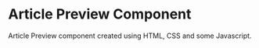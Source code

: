 # Article Preview Component
 Article Preview component created using HTML, CSS and some Javascript.
